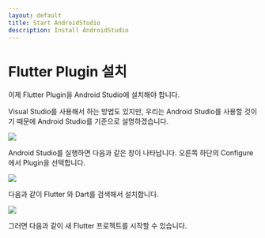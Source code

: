 ```yaml
---
layout: default
title: Start AndroidStudio
description: Install AndroidStudio
---
```




# Flutter Plugin 설치

이제 Flutter Plugin을 Android Studio에 설치해야 합니다.

Visual Studio를 사용해서 하는 방법도 있지만, 우리는 Android Studio를 사용할 것이기 때문에 Android Studio를 기준으로 설명하겠습니다.



![](https://img1.daumcdn.net/thumb/R1280x0/?scode=mtistory2&fname=https%3A%2F%2Fk.kakaocdn.net%2Fdn%2FdvAd7R%2FbtqwmDTEktr%2FKGMKlN6QXUP8xxuPmXKmt1%2Fimg.png)

Android Studio를 실행하면 다음과 같은 창이 나타납니다. 오른쪽 하단의 Configure에서 Plugin을 선택합니다.

![](https://img1.daumcdn.net/thumb/R1280x0/?scode=mtistory2&fname=https%3A%2F%2Fk.kakaocdn.net%2Fdn%2FbW3cCj%2Fbtqysunl8p3%2F7QP93ONOg8tUjKdMmHsA1k%2Fimg.png)

다음과 같이 Flutter 와 Dart를 검색해서 설치합니다.



![](https://img1.daumcdn.net/thumb/R1280x0/?scode=mtistory2&fname=https%3A%2F%2Fk.kakaocdn.net%2Fdn%2FcrGJSE%2Fbtqyqx6JwfI%2FHMPwwnvSBKkGk0IV89S0PK%2Fimg.png)

그러면 다음과 같이 새 Flutter 프로젝트를 시작할 수 있습니다.